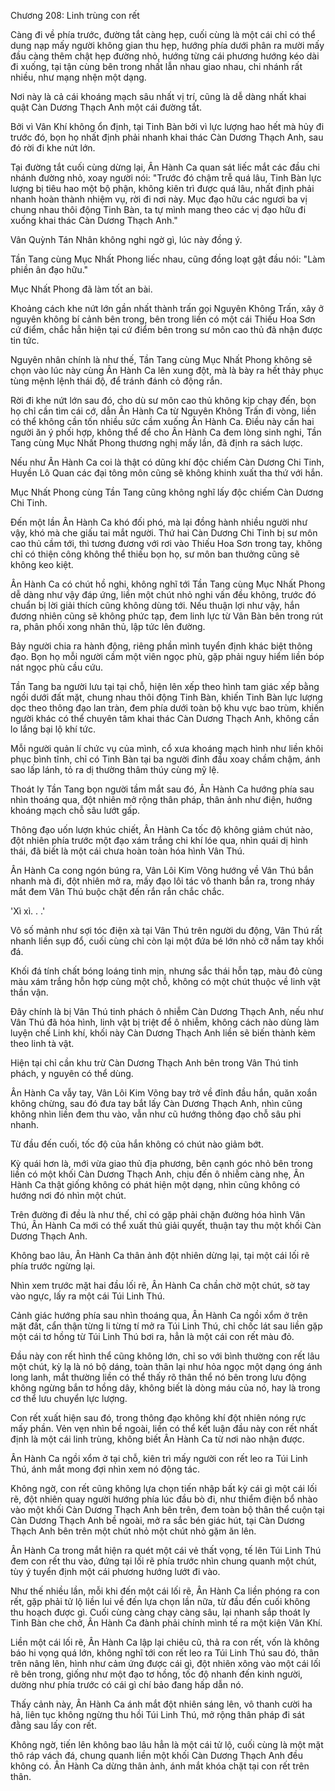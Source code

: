 




Chương 208: Linh trùng con rết


Càng đi về phía trước, đường tắt càng hẹp, cuối cùng là một cái chỉ có thể dung nạp mấy người không gian thu hẹp, hướng phía dưới phân ra mười mấy đầu càng thêm chật hẹp đường nhỏ, hướng từng cái phương hướng kéo dài đi xuống, tại tận cùng bên trong nhất lẫn nhau giao nhau, chi nhánh rất nhiều, như mạng nhện một dạng.

Nơi này là cả cái khoáng mạch sâu nhất vị trí, cũng là dễ dàng nhất khai quật Càn Dương Thạch Anh một cái đường tắt.

Bởi vì Vân Khí không ổn định, tại Tinh Bàn bởi vì lực lượng hao hết mà hủy đi trước đó, bọn họ nhất định phải nhanh khai thác Càn Dương Thạch Anh, sau đó rời đi khe nứt lớn.

Tại đường tắt cuối cùng dừng lại, Ân Hành Ca quan sát liếc mắt các đầu chi nhánh đường nhỏ, xoay người nói: "Trước đó chậm trễ quá lâu, Tinh Bàn lực lượng bị tiêu hao một bộ phận, không kiên trì được quá lâu, nhất định phải nhanh hoàn thành nhiệm vụ, rời đi nơi này. Mục đạo hữu các ngươi ba vị chung nhau thôi động Tinh Bàn, ta tự mình mang theo các vị đạo hữu đi xuống khai thác Càn Dương Thạch Anh."

Vân Quỳnh Tán Nhân không nghi ngờ gì, lúc này đồng ý.

Tần Tang cùng Mục Nhất Phong liếc nhau, cũng đồng loạt gật đầu nói: "Làm phiền ân đạo hữu."

Mục Nhất Phong đã làm tốt an bài.

Khoảng cách khe nứt lớn gần nhất thành trấn gọi Nguyên Không Trấn, xây ở nguyên không bí cảnh bên trong, bên trong liền có một cái Thiếu Hoa Sơn cứ điểm, chắc hẳn hiện tại cứ điểm bên trong sư môn cao thủ đã nhận được tin tức.

Nguyên nhân chính là như thế, Tần Tang cùng Mục Nhất Phong không sẽ chọn vào lúc này cùng Ân Hành Ca lên xung đột, mà là bày ra hết thảy phục tùng mệnh lệnh thái độ, để tránh đánh cỏ động rắn.

Rời đi khe nứt lớn sau đó, cho dù sư môn cao thủ không kịp chạy đến, bọn họ chỉ cần tìm cái cớ, dẫn Ân Hành Ca từ Nguyên Không Trấn đi vòng, liền có thể không cần tốn nhiều sức cầm xuống Ân Hành Ca. Điều này cần hai người ăn ý phối hợp, không thể để cho Ân Hành Ca đem lòng sinh nghi, Tần Tang cùng Mục Nhất Phong thương nghị mấy lần, đã định ra sách lược.

Nếu như Ân Hành Ca coi là thật có dũng khí độc chiếm Càn Dương Chi Tinh, Huyền Lô Quan các đại tông môn cũng sẽ không khinh xuất tha thứ với hắn.

Mục Nhất Phong cùng Tần Tang cũng không nghĩ lấy độc chiếm Càn Dương Chi Tinh.

Đến một lần Ân Hành Ca khó đối phó, mà lại đồng hành nhiều người như vậy, khó mà che giấu tai mắt người. Thứ hai Càn Dương Chi Tinh bị sư môn cao thủ cầm tới, thì tương đương với rơi vào Thiếu Hoa Sơn trong tay, không chỉ có thiện công không thể thiếu bọn họ, sư môn ban thưởng cũng sẽ không keo kiệt.

Ân Hành Ca có chút hồ nghi, không nghĩ tới Tần Tang cùng Mục Nhất Phong dễ dàng như vậy đáp ứng, liền một chút nhỏ nghi vấn đều không, trước đó chuẩn bị lời giải thích cũng không dùng tới. Nếu thuận lợi như vậy, hắn đương nhiên cũng sẽ không phức tạp, đem linh lực từ Vân Bàn bên trong rút ra, phân phối xong nhân thủ, lập tức lên đường.

Bảy người chia ra hành động, riêng phần mình tuyển định khác biệt thông đạo. Bọn họ mỗi người cầm một viên ngọc phù, gặp phải nguy hiểm liền bóp nát ngọc phù cầu cứu.

Tần Tang ba người lưu tại tại chỗ, hiện lên xếp theo hình tam giác xếp bằng ngồi dưới đất mặt, chung nhau thôi động Tinh Bàn, khiến Tinh Bàn lực lượng dọc theo thông đạo lan tràn, đem phía dưới toàn bộ khu vực bao trùm, khiến người khác có thể chuyên tâm khai thác Càn Dương Thạch Anh, không cần lo lắng bại lộ khí tức.

Mỗi người quản lí chức vụ của mình, cổ xưa khoáng mạch hình như liền khôi phục bình tĩnh, chỉ có Tinh Bàn tại ba người đỉnh đầu xoay chầm chậm, ánh sao lấp lánh, tỏ ra dị thường thâm thúy cùng mỹ lệ.

Thoát ly Tần Tang bọn người tầm mắt sau đó, Ân Hành Ca hướng phía sau nhìn thoáng qua, đột nhiên mở rộng thân pháp, thân ảnh như điện, hướng khoáng mạch chỗ sâu lướt gấp.

Thông đạo uốn lượn khúc chiết, Ân Hành Ca tốc độ không giảm chút nào, đột nhiên phía trước một đạo xám trắng chi khí lóe qua, nhìn quái dị hình thái, đã biết là một cái chưa hoàn toàn hóa hình Vân Thú.

Ân Hành Ca cong ngón búng ra, Vân Lôi Kim Võng hướng về Vân Thú bắn nhanh mà đi, đột nhiên mở ra, mấy đạo lôi tác vô thanh bắn ra, trong nháy mắt đem Vân Thú buộc chặt đến rắn rắn chắc chắc.

'Xì xì. . .'

Vô số mảnh như sợi tóc điện xà tại Vân Thú trên người du động, Vân Thú rất nhanh liền sụp đổ, cuối cùng chỉ còn lại một đứa bé lớn nhỏ cỡ nắm tay khối đá.

Khối đá tính chất bóng loáng tinh mịn, nhưng sắc thái hỗn tạp, màu đỏ cùng màu xám trắng hỗn hợp cùng một chỗ, không có một chút thuộc về linh vật thần vận.

Đây chính là bị Vân Thú tinh phách ô nhiễm Càn Dương Thạch Anh, nếu như Vân Thú đã hóa hình, linh vật bị triệt để ô nhiễm, không cách nào dùng làm luyện chế Linh khí, khối này Càn Dương Thạch Anh liền sẽ biến thành kèm theo linh tà vật.

Hiện tại chỉ cần khu trừ Càn Dương Thạch Anh bên trong Vân Thú tinh phách, y nguyên có thể dùng.

Ân Hành Ca vẫy tay, Vân Lôi Kim Võng bay trở về đỉnh đầu hắn, quăn xoắn không chừng, sau đó đưa tay bắt lấy Càn Dương Thạch Anh, nhìn cũng không nhìn liền đem thu vào, vẫn như cũ hướng thông đạo chỗ sâu phi nhanh.

Từ đầu đến cuối, tốc độ của hắn không có chút nào giảm bớt.

Kỳ quái hơn là, mới vừa giao thủ địa phương, bên cạnh góc nhỏ bên trong liền có một khối Càn Dương Thạch Anh, chịu đến ô nhiễm càng nhẹ, Ân Hành Ca thật giống không có phát hiện một dạng, nhìn cũng không có hướng nơi đó nhìn một chút.

Trên đường đi đều là như thế, chỉ có gặp phải chặn đường hóa hình Vân Thú, Ân Hành Ca mới có thể xuất thủ giải quyết, thuận tay thu một khối Càn Dương Thạch Anh.

Không bao lâu, Ân Hành Ca thân ảnh đột nhiên dừng lại, tại một cái lối rẽ phía trước ngừng lại.

Nhìn xem trước mặt hai đầu lối rẽ, Ân Hành Ca chần chờ một chút, sờ tay vào ngực, lấy ra một cái Túi Linh Thú.

Cảnh giác hướng phía sau nhìn thoáng qua, Ân Hành Ca ngồi xổm ở trên mặt đất, cẩn thận từng li từng tí mở ra Túi Linh Thú, chỉ chốc lát sau liền gặp một cái tơ hồng từ Túi Linh Thú bơi ra, hẳn là một cái con rết màu đỏ.

Đầu này con rết hình thể cũng không lớn, chỉ so với bình thường con rết lâu một chút, kỳ lạ là nó bộ dáng, toàn thân lại như hỏa ngọc một dạng óng ánh long lanh, mắt thường liền có thể thấy rõ thân thể nó bên trong lưu động không ngừng bắn tơ hồng dây, không biết là dòng máu của nó, hay là trong cơ thể lưu chuyển lực lượng.

Con rết xuất hiện sau đó, trong thông đạo không khí đột nhiên nóng rực mấy phần. Vẻn vẹn nhìn bề ngoài, liền có thể kết luận đầu này con rết nhất định là một cái linh trùng, không biết Ân Hành Ca từ nơi nào nhận được.

Ân Hành Ca ngồi xổm ở tại chỗ, kiên trì mấy người con rết leo ra Túi Linh Thú, ánh mắt mong đợi nhìn xem nó động tác.

Không ngờ, con rết cũng không lựa chọn tiến nhập bất kỳ cái gì một cái lối rẽ, đột nhiên quay người hướng phía lúc đầu bò đi, như thiểm điện bổ nhào vào một khối Càn Dương Thạch Anh bên trên, đem toàn bộ thân thể cuộn tại Càn Dương Thạch Anh bề ngoài, mở ra sắc bén giác hút, tại Càn Dương Thạch Anh bên trên một chút nhỏ một chút nhỏ gặm ăn lên.

Ân Hành Ca trong mắt hiện ra quét một cái vẻ thất vọng, tế lên Túi Linh Thú đem con rết thu vào, đứng tại lối rẽ phía trước nhìn chung quanh một chút, tùy ý tuyển định một cái phương hướng lướt đi vào.

Như thế nhiều lần, mỗi khi đến một cái lối rẽ, Ân Hành Ca liền phóng ra con rết, gặp phải tử lộ liền lui về đến lựa chọn lần nữa, từ đầu đến cuối không thu hoạch được gì. Cuối cùng càng chạy càng sâu, lại nhanh sắp thoát ly Tinh Bàn che chở, Ân Hành Ca đành phải chính mình tế ra một kiện Vân Khí.

Liền một cái lối rẽ, Ân Hành Ca lập lại chiêu cũ, thả ra con rết, vốn là không báo hi vọng quá lớn, không nghĩ tới con rết leo ra Túi Linh Thú sau đó, thân trên nâng lên, hình như cảm ứng được cái gì, đột nhiên xông vào một cái lối rẽ bên trong, giống như một đạo tơ hồng, tốc độ nhanh đến kinh người, dường như phía trước có cái gì chí bảo đang hấp dẫn nó.

Thấy cảnh này, Ân Hành Ca ánh mắt đột nhiên sáng lên, vô thanh cười ha hả, liên tục không ngừng thu hồi Túi Linh Thú, mở rộng thân pháp đi sát đằng sau lấy con rết.

Không ngờ, tiến lên không bao lâu hẳn là một cái tử lộ, cuối cùng là một mặt thô ráp vách đá, chung quanh liền một khối Càn Dương Thạch Anh đều không có. Ân Hành Ca dừng thân ảnh, ánh mắt khóa chặt tại con rết trên thân.




